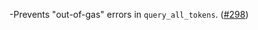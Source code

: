 -Prevents "out-of-gas" errors in `query_all_tokens`.
([\#298](https://github.com/informalsystems/hydro/pull/298))
